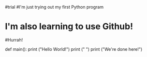 #trial
#I'm just trying out my first Python program
# I'm also learning to use Github!
#Hurrah!

def main():
    print ("Hello World!")
    print (" ")
    print ("We're done here!")
